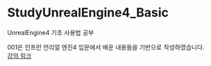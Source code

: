 # StudyUnrealEngine4_Basic

UnrealEngine4 기초 사용법 공부

001은 인프런 언리얼 엔진4 입문에서 배운 내용들을 기반으로 작성하였습니다.<br>
[강의 링크](https://www.inflearn.com/course/%EC%96%B8%EB%A6%AC%EC%96%BC-%EC%97%94%EC%A7%844-%EC%9E%85%EB%AC%B8)
<br>
<br>
